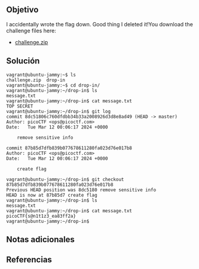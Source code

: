 ## Objetivo
I accidentally wrote the flag down. Good thing I deleted it!You download the challenge files here:

- [challenge.zip](https://artifacts.picoctf.net/c_titan/136/challenge.zip)
## Solución

```
vagrant@ubuntu-jammy:~$ ls
challenge.zip  drop-in
vagrant@ubuntu-jammy:~$ cd drop-in/
vagrant@ubuntu-jammy:~/drop-in$ ls
message.txt
vagrant@ubuntu-jammy:~/drop-in$ cat message.txt
TOP SECRET
vagrant@ubuntu-jammy:~/drop-in$ git log
commit 8dc51806c760dfdbb34b33a2008926d3d8e8ad49 (HEAD -> master)
Author: picoCTF <ops@picoctf.com>
Date:   Tue Mar 12 00:06:17 2024 +0000

    remove sensitive info

commit 87b85d7dfb839b077678611280fa023d76e017b8
Author: picoCTF <ops@picoctf.com>
Date:   Tue Mar 12 00:06:17 2024 +0000

    create flag

vagrant@ubuntu-jammy:~/drop-in$ git checkout 87b85d7dfb839b077678611280fa023d76e017b8
Previous HEAD position was 8dc5180 remove sensitive info
HEAD is now at 87b85d7 create flag
vagrant@ubuntu-jammy:~/drop-in$ ls
message.txt
vagrant@ubuntu-jammy:~/drop-in$ cat message.txt
picoCTF{s@n1t1z3_ea83ff2a}
vagrant@ubuntu-jammy:~/drop-in$
```
## Notas adicionales
## Referencias